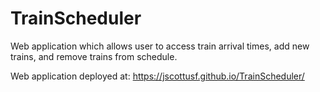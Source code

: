 # TrainScheduler
Web application which allows user to access train arrival times, add new trains, and remove trains from schedule.

Web application deployed at: https://jscottusf.github.io/TrainScheduler/



